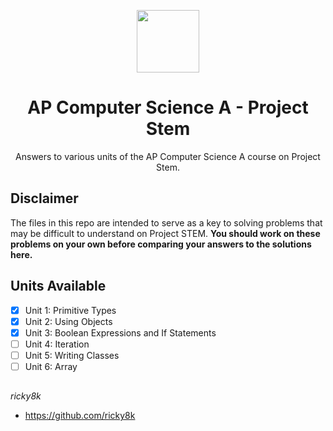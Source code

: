 <p align="center"><img src="https://raw.githubusercontent.com/ricky8k/APCSA-ProjectStem/main/icon.png" width="100"></p>
<h1 align="center">AP Computer Science A - Project Stem</h1> <p align="center">
Answers to various units of the AP Computer Science A course on Project Stem.

## Disclaimer
The files in this repo are intended to serve as a key to solving problems that may be difficult to understand on Project STEM.  **You should work on these problems on your own before comparing your answers to the solutions here.**
  
## Units Available
- [X] Unit 1: Primitive Types
- [X] Unit 2: Using Objects
- [X] Unit 3: Boolean Expressions and If Statements
- [ ] Unit 4: Iteration
- [ ] Unit 5: Writing Classes
- [ ] Unit 6: Array

## 
*ricky8k*
- https://github.com/ricky8k
